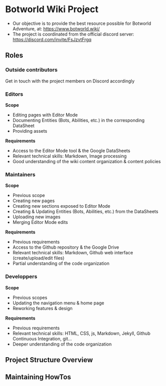# Botworld Wiki Project

- Our objective is to provide the best resource possible for Botworld Adventure, at: https://www.botworld.wiki/
- The project is coordinated from the official discord server: https://discord.com/invite/FsJzvtFrgq


## Roles

### Outside contributors

Get in touch with the project members on Discord accordingly

### Editors

**Scope**

- Editing pages with Editor Mode
- Documenting Entities (Bots, Abilities, etc.) in the corresponding DataSheet
- Providing assets

**Requirements**

- Access to the Editor Mode tool & the Google DataSheets
- Relevant technical skills: Markdown, Image processing
- Good understanding of the wiki content organization & content policies


### Maintainers

**Scope**

- Previous scope
- Creating new pages
- Creating new sections exposed to Editor Mode
- Creating & Updating Entities (Bots, Abilities, etc.) from the DataSheets
- Uploading new images
- Merging Editor Mode edits

**Requirements**

- Previous requirements
- Access to the Github repository & the Google Drive
- Relevant technical skills: Markdown, Github web interface (create/upload/edit files)
- Partial understanding of the code organization


### Developpers

**Scope**

- Previous scopes
- Updating the navigation menu & home page
- Reworking features & design

**Requirements**

- Previous requirements
- Relevant technical skills: HTML, CSS, js, Markdown, Jekyll, Github Continuous Integration, git...
- Deeper understanding of the code organization

## Project Structure Overview

## Maintaining HowTos
